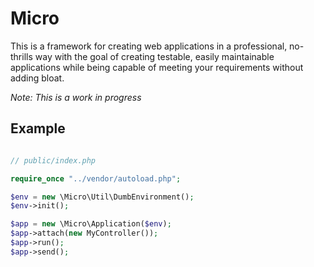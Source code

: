 # Micro

This is a framework for creating web applications in a professional, no-thrills
way with the goal of creating testable, easily maintainable applications while
being capable of meeting your requirements without adding bloat.

*Note: This is a work in progress*

## Example

```php

// public/index.php

require_once "../vendor/autoload.php";

$env = new \Micro\Util\DumbEnvironment();
$env->init();

$app = new \Micro\Application($env);
$app->attach(new MyController());
$app->run();
$app->send();

```
